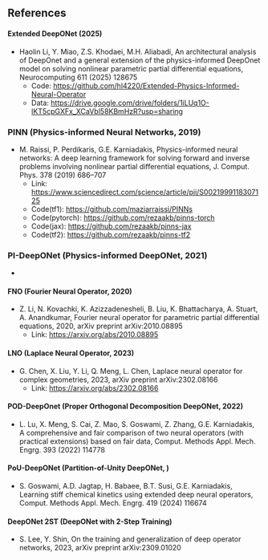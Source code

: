 ## References

#### Extended DeepONet (2025)
- Haolin Li, Y. Miao, Z.S. Khodaei, M.H. Aliabadi, An architectural analysis of DeepOnet and a general extension of the physics-informed DeepOnet model on solving nonlinear parametric partial differential equations, Neurocomputing 611 (2025) 128675
  - Code: https://github.com/hl4220/Extended-Physics-Informed-Neural-Operator
  - Data: https://drive.google.com/drive/folders/1iLUq1O-lKT5cpGXFx_XCaVbl58KBmHzR?usp=sharing

### PINN (Physics-informed Neural Networks, 2019)
- M. Raissi, P. Perdikaris, G.E. Karniadakis, Physics-informed neural networks: A deep learning framework for solving forward and inverse problems involving nonlinear partial differential equations, J. Comput. Phys. 378 (2019) 686–707
  - Link: https://www.sciencedirect.com/science/article/pii/S0021999118307125
  - Code(tf1): https://github.com/maziarraissi/PINNs
  - Code(pytorch): https://github.com/rezaakb/pinns-torch
  - Code(jax): https://github.com/rezaakb/pinns-jax
  - Code(tf2): https://github.com/rezaakb/pinns-tf2

### PI-DeepONet (Physics-informed DeepONet, 2021)
- 

#### FNO (Fourier Neural Operator, 2020)
- Z. Li, N. Kovachki, K. Azizzadenesheli, B. Liu, K. Bhattacharya, A. Stuart, A. Anandkumar, Fourier neural operator for parametric partial differential equations, 2020, arXiv preprint arXiv:2010.08895
  - Link: https://arxiv.org/abs/2010.08895

#### LNO (Laplace Neural Operator, 2023)
- G. Chen, X. Liu, Y. Li, Q. Meng, L. Chen, Laplace neural operator for complex geometries, 2023, arXiv preprint arXiv:2302.08166
  - Link: https://arxiv.org/abs/2302.08166

#### POD-DeepOnet (Proper Orthogonal Decomposition DeepONet, 2022)
- L. Lu, X. Meng, S. Cai, Z. Mao, S. Goswami, Z. Zhang, G.E. Karniadakis, A comprehensive and fair comparison of two neural operators (with practical extensions) based on fair data, Comput. Methods Appl. Mech. Engrg. 393 (2022) 114778

#### PoU-DeepONet (Partition-of-Unity DeepONet, )
- S. Goswami, A.D. Jagtap, H. Babaee, B.T. Susi, G.E. Karniadakis, Learning stiff chemical kinetics using extended deep neural operators, Comput. Methods Appl. Mech. Engrg. 419 (2024) 116674

#### DeepONet 2ST (DeepONet with 2-Step Training)
- S. Lee, Y. Shin, On the training and generalization of deep operator networks, 2023, arXiv preprint arXiv:2309.01020
